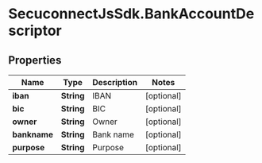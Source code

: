 # SecuconnectJsSdk.BankAccountDescriptor

## Properties
Name | Type | Description | Notes
------------ | ------------- | ------------- | -------------
**iban** | **String** | IBAN | [optional] 
**bic** | **String** | BIC | [optional] 
**owner** | **String** | Owner | [optional] 
**bankname** | **String** | Bank name | [optional] 
**purpose** | **String** | Purpose | [optional] 


